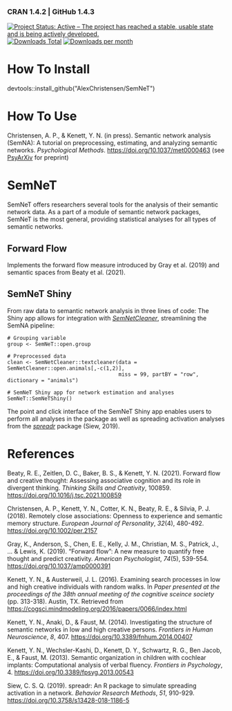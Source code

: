### CRAN 1.4.2 | GitHub 1.4.3

[![Project Status: Active – The project has reached a stable, usable state and is being actively developed.](https://www.repostatus.org/badges/latest/active.svg)](https://www.repostatus.org/#active)[![Downloads Total](https://cranlogs.r-pkg.org/badges/grand-total/SemNeT?color=brightgreen)](https://cran.r-project.org/package=SemNeT) [![Downloads per month](http://cranlogs.r-pkg.org/badges/SemNeT?color=brightgreen)](https://cran.r-project.org/package=SemNeT) 

# How To Install
devtools::install_github("AlexChristensen/SemNeT")

# How To Use
Christensen, A. P., & Kenett, Y. N. (in press). Semantic network analysis (SemNA): A tutorial on preprocessing, estimating, and analyzing semantic networks. *Psychological Methods*. https://doi.org/10.1037/met0000463 (see [PsyArXiv](https://psyarxiv.com/eht87/) for preprint)

# SemNeT
SemNeT offers researchers several tools for the analysis of their semantic network data. As a part of a module of semantic network packages, SemNeT is the most general, providing statistical analyses for all types of semantic networks.

## Forward Flow
Implements the forward flow measure introduced by Gray et al. (2019) and semantic spaces from Beaty et al. (2021).

## SemNeT Shiny
From raw data to semantic network analysis in three lines of code: The Shiny app allows for integration with [*SemNetCleaner*](https://github.com/AlexChristensen/SemNetCleaner), streamlining the SemNA pipeline:
```
# Grouping variable
group <- SemNeT::open.group

# Preprocessed data
clean <- SemNetCleaner::textcleaner(data = SemNetCleaner::open.animals[,-c(1,2)],
                                    miss = 99, partBY = "row", dictionary = "animals")

# SemNeT Shiny app for network estimation and analyses
SemNeT::SemNeTShiny()
```

The point and click interface of the SemNeT Shiny app enables users to perform all analyses in the package as well as spreading activation analyses from the [*spreadr*](https://github.com/csqsiew/spreadr) package (Siew, 2019).

# References
Beaty, R. E., Zeitlen, D. C., Baker, B. S., & Kenett, Y. N. (2021).
Forward flow and creative thought: Assessing associative cognition and its role in divergent thinking.
*Thinking Skills and Creativity*, 100859. https://doi.org/10.1016/j.tsc.2021.100859

Christensen, A. P., Kenett, Y. N., Cotter, K. N., Beaty, R. E., & Silvia, P. J. (2018).
Remotely close associations: Openness to experience and semantic memory structure.
*European Journal of Personality*, *32*(4), 480-492. https://doi.org/10.1002/per.2157

Gray, K., Anderson, S., Chen, E. E., Kelly, J. M., Christian, M. S., Patrick, J., ... & Lewis, K. (2019).
“Forward flow”: A new measure to quantify free thought and predict creativity.
*American Psychologist*, *74*(5), 539-554. https://doi.org/10.1037/amp0000391

Kenett, Y. N., & Austerweil, J. L. (2016). Examining search processes in low and high creative individuals with random walks.
In *Paper presented at the proceedings of the 38th annual meeting of the cognitive sceince society* (pp. 313-318). Austin, TX. Retrieved from https://cogsci.mindmodeling.org/2016/papers/0066/index.html

Kenett, Y. N., Anaki, D., & Faust, M. (2014). Investigating the structure of semantic networks in low and high creative persons.
*Frontiers in Human Neuroscience*, *8*, 407. https://doi.org/10.3389/fnhum.2014.00407

Kenett, Y. N., Wechsler-Kashi, D., Kenett, D. Y., Schwartz, R. G., Ben Jacob, E., & Faust, M. (2013).
Semantic organization in children with cochlear implants: Computational analysis of verbal fluency.
*Frontiers in Psychology*, 4. https://doi.org/10.3389/fpsyg.2013.00543

Siew, C. S. Q. (2019).
spreadr: An R package to simulate spreading activation in a network.
*Behavior Research Methods*, *51*, 910-929. https://doi.org/10.3758/s13428-018-1186-5
